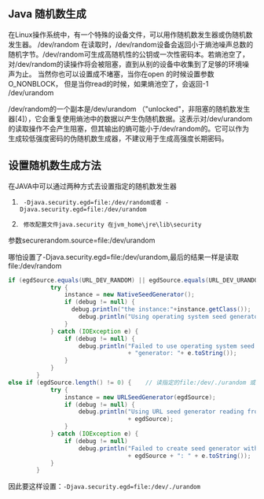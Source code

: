 ## Java 随机数生成

在Linux操作系统中，有一个特殊的设备文件，可以用作随机数发生器或伪随机数发生器。
/dev/random
在读取时，/dev/random设备会返回小于熵池噪声总数的随机字节。/dev/random可生成高随机性的公钥或一次性密码本。若熵池空了，对/dev/random的读操作将会被阻塞，直到从别的设备中收集到了足够的环境噪声为止。
当然你也可以设置成不堵塞，当你在open 的时候设置参数O_NONBLOCK， 但是当你read的时候，如果熵池空了，会返回-1
/dev/urandom

/dev/random的一个副本是/dev/urandom （"unlocked"，非阻塞的随机数发生器[4]），它会重复使用熵池中的数据以产生伪随机数据。这表示对/dev/urandom的读取操作不会产生阻塞，但其输出的熵可能小于/dev/random的。它可以作为生成较低强度密码的伪随机数生成器，不建议用于生成高强度长期密码。
 
## 设置随机数生成方法

在JAVA中可以通过两种方式去设置指定的随机数发生器
1.      -Djava.security.egd=file:/dev/random或者 -Djava.security.egd=file:/dev/urandom
2.      修改配置文件java.security 在jvm_home\jre\lib\security
参数securerandom.source=file:/dev/urandom

哪怕设置了-Djava.security.egd=file:/dev/urandom,最后的结果一样是读取file:/dev/random

```java
if (egdSource.equals(URL_DEV_RANDOM) || egdSource.equals(URL_DEV_URANDOM)){ //走此分支都读/dev/random文件   
            try {    
                instance = new NativeSeedGenerator();    
                if (debug != null) {    
                  debug.println("the instance:"+instance.getClass());    
                    debug.println("Using operating system seed generator");    
                }    
            } catch (IOException e) {    
                if (debug != null) {    
                    debug.println("Failed to use operating system seed "    
                                  + "generator: "+ e.toString());    
                }    
            }    
        }    
else if (egdSource.length() != 0) {    // 读指定的file:/dev/./urandom 或者 file:/dev/../dev/urandom文件
            try {    
                instance = new URLSeedGenerator(egdSource);    
                if (debug != null) {    
                    debug.println("Using URL seed generator reading from "    
                                  + egdSource);    
                }    
            } catch (IOException e) {    
                if (debug != null)    
                    debug.println("Failed to create seed generator with "    
                                  + egdSource + ": " + e.toString());    
            }    
        }    

```
因此要这样设置：`-Djava.security.egd=file:/dev/./urandom`

